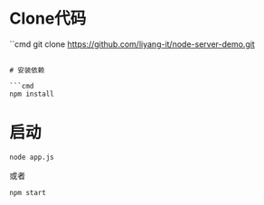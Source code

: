 # Clone代码
``cmd
git clone https://github.com/liyang-it/node-server-demo.git
```

# 安装依赖

```cmd
npm install
```

# 启动

```cmd
node app.js
```


或者

```cmd
npm start
```


